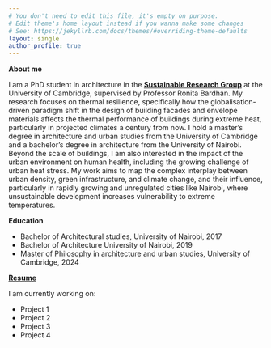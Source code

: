 ```yaml
---
# You don't need to edit this file, it's empty on purpose.
# Edit theme's home layout instead if you wanna make some changes
# See: https://jekyllrb.com/docs/themes/#overriding-theme-defaults
layout: single
author_profile: true
---
```

<style>
/* Page-only font size tweak — adjust 0.9rem / 14px as needed */
main, .content, .page, article, .post {
  font-size: 0.75rem;
  line-height: 1.45;
}

/* Narrower text for author profile if present */
.author-profile, .author-profile p {
  font-size: 0.85rem;
}
</style>

**About me**

I am a PhD student in architecture in the [**Sustainable Research Group**](https://www.sustainabledesign.arct.cam.ac.uk/) at the University of Cambridge, supervised by Professor Ronita Bardhan. My research focuses on thermal resilience, specifically how the globalisation-driven paradigm shift in the design of building facades and envelope materials affects the thermal performance of buildings during extreme heat, particularly in projected climates a century from now. I hold a master’s degree in architecture and urban studies from the University of Cambridge and a bachelor’s degree in architecture from the University of Nairobi. Beyond the scale of buildings, I am also interested in the impact of the urban environment on human health, including the growing challenge of urban heat stress. My work aims to map the complex interplay  between urban density, green infrastructure, and climate change, and their influence, particularly in rapidly growing and unregulated cities like Nairobi, where unsustainable development increases vulnerability to extreme temperatures.

**Education**
- Bachelor of Architectural studies,  University of Nairobi, 2017
- Bachelor of Architecture University of Nairobi, 2019
- Master of Philosophy in architecture and urban studies, University of Cambridge, 2024

[**Resume**](https://drive.google.com/file/d/1MEEXiGl59vlMqnxSztle1b1Qi4rHOZHx/view)

I am currently working on:

- Project 1 
- Project 2
- Project 3
- Project 4
